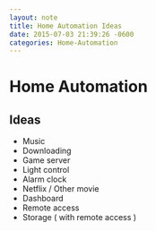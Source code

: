 ```yaml
---
layout: note
title: Home Automation Ideas
date: 2015-07-03 21:39:26 -0600
categories: Home-Automation
---
```


# Home Automation

## Ideas

- Music
- Downloading
- Game server
- Light control
- Alarm clock
- Netflix / Other movie
- Dashboard
- Remote access
- Storage ( with remote access )
